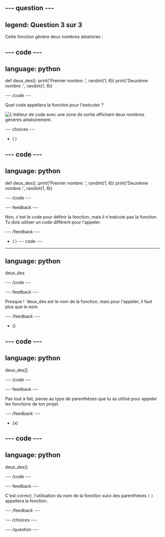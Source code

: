 ## --- question ---

## legend: Question 3 sur 3

Cette fonction génère deux nombres aléatoires :

## --- code ---

## language: python

def deux_des():
print('Premier nombre :', randint(1, 6))
print('Deuxième nombre :', randint(1, 6))

\--- /code ---

Quel code appellera la fonction pour l'exécuter ?

![L'éditeur de code avec une zone de sortie affichant deux nombres générés aléatoirement.](images/quiz3.png)

\--- choices ---

- ( )

## --- code ---

## language: python

def deux_des():
print('Premier nombre :', randint(1, 6))
print('Deuxième nombre :', randint(1, 6))

\--- /code ---

\--- feedback ---

Non, c'est le code pour définir la fonction, mais il n'exécute pas la fonction. Tu dois utiliser un code différent pour l'appeler.

\--- /feedback ---

- ( )
  \--- code ---

---

## language: python

deux_des

\--- /code ---

\--- feedback ---

Presque ! \`deux_des est le nom de la fonction, mais pour l'appeler, il faut plus que le nom.

\--- /feedback ---

- ()

## --- code ---

## language: python

deux_des[]

\--- /code ---

\--- feedback ---

Pas tout à fait, pense au type de parenthèses que tu as utilisé pour appeler les fonctions de ton projet.

\--- /feedback ---

- (x)

## --- code ---

## language: python

deux_des()

\--- /code ---

\--- feedback ---

C'est correct, l'utilisation du nom de la fonction suivi des parenthèses `(` `)` appellera la fonction.

\--- /feedback ---

\--- /choices ---

\--- /question ---
